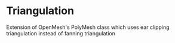 # Triangulation
Extension of OpenMesh's PolyMesh class which uses ear clipping triangulation instead of fanning triangulation

